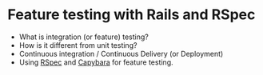 # Feature testing with Rails and RSpec

* What is integration (or feature) testing?
* How is it different from unit testing?
* Continuous integration / Continuous Delivery (or Deployment)
* Using [RSpec](https://relishapp.com/rspec/rspec-rails/docs) and [Capybara](http://cheatrags.com/capybara) for feature testing.
